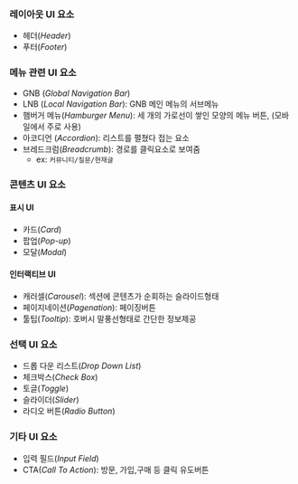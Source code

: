 ### 레이아웃 UI 요소

-   헤더(_Header_)
-   푸터(_Footer_)

### 메뉴 관련 UI 요소

-   GNB (_Global Navigation Bar_)
-   LNB (_Local Navigation Bar_): GNB 메인 메뉴의 서브메뉴
-   햄버거 메뉴(_Hamburger Menu_): 세 개의 가로선이 쌓인 모양의 메뉴 버튼, (모바일에서 주로 사용)
-   아코디언 (_Accordion_): 리스트를 펼쳤다 접는 요소
-   브레드크럼(_Breadcrumb_): 경로를 클릭요소로 보여줌
    -   ex: `커뮤니티/질문/현재글`

### 콘텐츠 UI 요소

#### 표시 UI

-   카드(_Card_)
-   팝업(_Pop-up_)
-   모달(_Modal_)

#### 인터랙티브 UI

-   캐러셀(_Carousel_): 섹션에 콘텐츠가 순회하는 슬라이드형태
-   페이지네이션(_Pagenation_): 페이징버튼
-   툴팁(_Tooltip_): 호버시 말풍선형태로 간단한 정보제공

### 선택 UI 요소

-   드롭 다운 리스트(_Drop Down List_)
-   체크박스(_Check Box_)
-   토글(_Toggle_)
-   슬라이더(_Slider_)
-   라디오 버튼(_Radio Button_)

### 기타 UI 요소

-   입력 필드(_Input Field_)
-   CTA(_Call To Action_): 방문, 가입,구매 등 클릭 유도버튼
